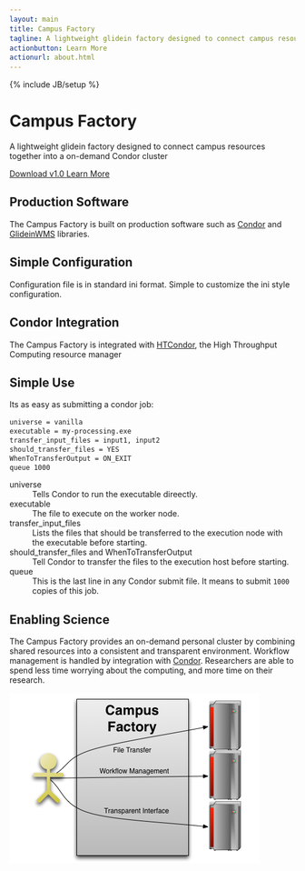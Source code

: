 ```yaml
---
layout: main
title: Campus Factory
tagline: A lightweight glidein factory designed to connect campus resources together into a on-demand Condor cluster
actionbutton: Learn More
actionurl: about.html
---
```

{% include JB/setup %}

<div class="row-fluid">
<div class="hero-unit">
<h1>Campus Factory</h1>
<p>A lightweight glidein factory designed to connect campus resources together into a on-demand Condor cluster</p>
<p>
<a href="https://github.com/djw8605/campus-factory/zipball/v1.0" class="btn btn-primary btn-large">
Download v1.0
</a>
<a class="btn btn-info btn-large" href="about.html">
Learn More
</a>
</p>
</div>
</div>
<div class="row-fluid">
<div class="span4">
<div class="well">
<h2>Production Software</h2>
<p>
The Campus Factory is built on production software such as <a href="http://research.cs.wisc.edu/condor/">Condor</a> and <a href="http://www.uscms.org/SoftwareComputing/Grid/WMS/glideinWMS/">GlideinWMS</a> libraries.
</p>
</div>
</div> <!-- END SPAN -->
<div class="span4">
<div class="well">
<h2>Simple Configuration</h2>
<p>
Configuration file is in standard ini format.  Simple to customize the ini style configuration.
</p>
</div>
</div> <!-- END SPAN -->
<div class="span4">
<div class="well">
<h2>Condor Integration</h2>
<p>
The Campus Factory is integrated with <a href="http://research.cs.wisc.edu/htcondor/">HTCondor</a>, the High Throughput Computing resource manager
</p>
</div>
</div> <!-- END SPAN -->
</div>

<div class="row-fluid">
<div class="span6">

<h2> Simple Use </h2>
<p>
Its as easy as submitting a condor job: </p>

<pre>
<code>universe = vanilla
executable = my-processing.exe
transfer_input_files = input1, input2
should_transfer_files = YES
WhenToTransferOutput = ON_EXIT
queue 1000</code> 
</pre>

<dl>

<dt>universe</dt>
<dd>Tells Condor to run the executable direectly.</dd>

<dt>executable</dt>
<dd>The file to execute on the worker node.</dd>

<dt>transfer_input_files</dt>
<dd>Lists the files that should be transferred to the execution node with the executable before starting.</dd>

<dt>should_transfer_files and WhenToTransferOutput</dt>
<dd>Tell Condor to transfer the files to the execution host before starting.</dd>

<dt>queue</dt>
<dd>This is the last line in any Condor submit file.  It means to submit <code>1000</code> copies of this job.</dd>

</dl>


</div><!-- end span -->
<div class="span6">
<h2>Enabling Science</h2>
<p>The Campus Factory provides an on-demand personal cluster by combining shared resources into a consistent and transparent environment.  Workflow management is handled by integration with <a href="http://research.cs.wisc.edu/condor/">Condor</a>.  Researchers are able to spend less time worrying about the computing, and more time on their research.</p>
<div class="thumbnail">
<img src="assets/images/campus-factory-title.png">
</div>



</div> <!-- end span -->
</div> 

